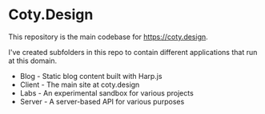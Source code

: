# Coty.Design
This repository is the main codebase for https://coty.design.

I've created subfolders in this repo to contain different applications that run at this domain. 

- Blog - Static blog content built with Harp.js
- Client - The main site at coty.design
- Labs - An experimental sandbox for various projects
- Server - A server-based API for various purposes